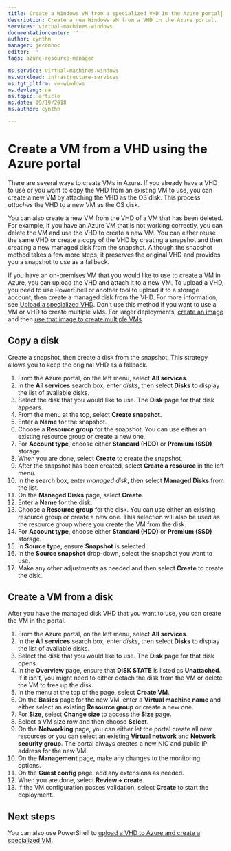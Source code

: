 ```yaml
---
title: Create a Windows VM from a specialized VHD in the Azure portal| Microsoft Docs
description: Create a new Windows VM from a VHD in the Azure portal.
services: virtual-machines-windows
documentationcenter: ''
author: cynthn
manager: jeconnoc
editor: ''
tags: azure-resource-manager

ms.service: virtual-machines-windows
ms.workload: infrastructure-services
ms.tgt_pltfrm: vm-windows
ms.devlang: na
ms.topic: article
ms.date: 09/19/2018
ms.author: cynthn

---
```

# Create a VM from a VHD using the Azure portal

There are several ways to create VMs in Azure. If you already have a VHD to use or you want to copy the VHD from an existing VM to use, you can create a new VM by attaching the VHD as the OS disk. This process *attaches* the VHD to a new VM as the OS disk.

You can also create a new VM from the VHD of a VM that has been deleted. For example, if you have an Azure VM that is not working correctly, you can delete the VM and use the VHD to create a new VM. You can either reuse the same VHD or create a copy of the VHD by creating a snapshot and then creating a new managed disk from the snapshot. Although the snapshot method takes a few more steps, it preserves the original VHD and provides you a snapshot to use as a fallback.

If you have an on-premises VM that you would like to use to create a VM in Azure, you can upload the VHD and attach it to a new VM. To upload a VHD, you need to use PowerShell or another tool to upload it to a storage account, then create a managed disk from the VHD. For more information, see [Upload a specialized VHD](create-vm-specialized.md#option-2-upload-a-specialized-vhd). Don't use this method if you want to use a VM or VHD to create multiple VMs. For larger deployments, [create an image](capture-image-resource.md) and then [use that image to create multiple VMs](create-vm-generalized-managed.md).


## Copy a disk

Create a snapshot, then create a disk from the snapshot. This strategy allows you to keep the original VHD as a fallback.

1. From the Azure portal, on the left menu, select **All services**.
2. In the **All services** search box, enter *disks*, then select **Disks** to display the list of available disks.
3. Select the disk that you would like to use. The **Disk** page for that disk appears.
4. From the menu at the top, select **Create snapshot**. 
5. Enter a **Name** for the snapshot.
6. Choose a **Resource group** for the snapshot. You can use either an existing resource group or create a new one.
7. For **Account type**, choose either **Standard (HDD)** or **Premium (SSD)** storage.
8. When you are done, select **Create** to create the snapshot.
9. After the snapshot has been created, select **Create a resource** in the left menu.
10. In the search box, enter *managed disk*, then select **Managed Disks** from the list.
11. On the **Managed Disks** page, select **Create**.
12. Enter a **Name** for the disk.
13. Choose a **Resource group** for the disk. You can use either an existing resource group or create a new one. This selection will also be used as the resource group where you create the VM from the disk.
14. For **Account type**, choose either **Standard (HDD)** or **Premium (SSD)** storage.
15. In **Source type**, ensure **Snapshot** is selected.
16. In the **Source snapshot** drop-down, select the snapshot you want to use.
17. Make any other adjustments as needed and then select **Create** to create the disk.

## Create a VM from a disk

After you have the managed disk VHD that you want to use, you can create the VM in the portal.

1. From the Azure portal, on the left menu, select **All services**.
2. In the **All services** search box, enter *disks*, then select **Disks** to display the list of available disks.
3. Select the disk that you would like to use. The **Disk** page for that disk opens.
4. In the **Overview** page, ensure that **DISK STATE** is listed as **Unattached**. If it isn't, you might need to either detach the disk from the VM or delete the VM to free up the disk.
4. In the menu at the top of the page, select **Create VM**.
5. On the **Basics** page for the new VM, enter a **Virtual machine name** and either select an existing **Resource group** or create a new one.
6. For **Size**, select **Change size** to access the **Size** page.
7. Select a VM size row and then choose **Select**.
8. On the **Networking** page, you can either let the portal create all new resources or you can select an existing **Virtual network** and **Network security group**. The portal always creates a new NIC and public IP address for the new VM. 
9. On the **Management** page, make any changes to the monitoring options.
10. On the **Guest config** page, add any extensions as needed.
11. When you are done, select **Review + create**. 
12. If the VM configuration passes validation, select **Create** to start the deployment.

## Next steps

You can also use PowerShell to [upload a VHD to Azure and create a specialized VM](create-vm-specialized.md).


